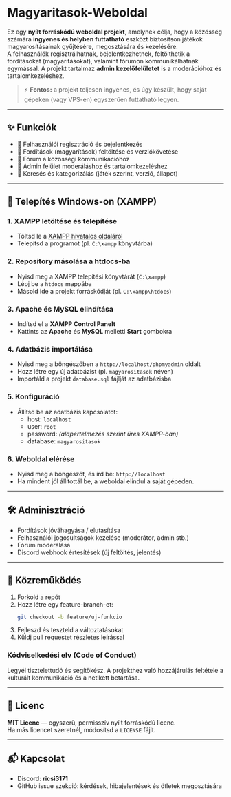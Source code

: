 # Magyaritasok-Weboldal

Ez egy **nyílt forráskódú weboldal projekt**, amelynek célja, hogy a közösség számára **ingyenes és helyben futtatható** eszközt biztosítson játékok magyarosításainak gyűjtésére, megosztására és kezelésére.  
A felhasználók regisztrálhatnak, bejelentkezhetnek, feltölthetik a fordításokat (magyarításokat), valamint fórumon kommunikálhatnak egymással. A projekt tartalmaz **admin kezelőfelületet** is a moderációhoz és tartalomkezeléshez.

> ⚡ **Fontos:** a projekt teljesen ingyenes, és úgy készült, hogy saját gépeken (vagy VPS-en) egyszerűen futtatható legyen.

---

## ✨ Funkciók
- 👤 Felhasználói regisztráció és bejelentkezés
- 📂 Fordítások (magyarítások) feltöltése és verziókövetése
- 💬 Fórum a közösségi kommunikációhoz
- 🔑 Admin felület moderáláshoz és tartalomkezeléshez
- 🔎 Keresés és kategorizálás (játék szerint, verzió, állapot)

---

## 🚀 Telepítés Windows-on (XAMPP)

### 1. XAMPP letöltése és telepítése
- Töltsd le a [XAMPP hivatalos oldaláról](https://www.apachefriends.org/hu/index.html)
- Telepítsd a programot (pl. `C:\xampp` könyvtárba)

### 2. Repository másolása a htdocs-ba
- Nyisd meg a XAMPP telepítési könyvtárát (`C:\xampp`)
- Lépj be a `htdocs` mappába
- Másold ide a projekt forráskódját (pl. `C:\xampp\htdocs`)

### 3. Apache és MySQL elindítása
- Indítsd el a **XAMPP Control Panelt**
- Kattints az **Apache** és **MySQL** melletti **Start** gombokra

### 4. Adatbázis importálása
- Nyisd meg a böngészőben a `http://localhost/phpmyadmin` oldalt
- Hozz létre egy új adatbázist (pl. `magyarositasok` néven)
- Importáld a projekt `database.sql` fájlját az adatbázisba

### 5. Konfiguráció
- Állítsd be az adatbázis kapcsolatot:
  - host: `localhost`
  - user: `root`
  - password: *(alapértelmezés szerint üres XAMPP-ban)*
  - database: `magyarositasok`

### 6. Weboldal elérése
- Nyisd meg a böngészőt, és írd be: `http://localhost`  
- Ha mindent jól állítottál be, a weboldal elindul a saját gépeden.

---

## 🛠 Adminisztráció
- Fordítások jóváhagyása / elutasítása
- Felhasználói jogosultságok kezelése (moderátor, admin stb.)
- Fórum moderálása
- Discord webhook értesítések (új feltöltés, jelentés)

---

## 🤝 Közreműködés
1. Forkold a repót  
2. Hozz létre egy feature-branch-et:
   ```bash
   git checkout -b feature/uj-funkcio
   ```
3. Fejleszd és teszteld a változtatásokat  
4. Küldj pull requestet részletes leírással

### Kódviselkedési elv (Code of Conduct)
Legyél tisztelettudó és segítőkész. A projekthez való hozzájárulás feltétele a kulturált kommunikáció és a netikett betartása.

---

## 📄 Licenc
**MIT Licenc** — egyszerű, permisszív nyílt forráskódú licenc.  
Ha más licencet szeretnél, módosítsd a `LICENSE` fájlt.

---

## 📬 Kapcsolat
- Discord: **ricsi3171**  
- GitHub issue szekció: kérdések, hibajelentések és ötletek megosztására

